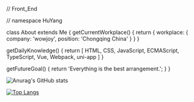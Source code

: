 <!--
**HuYang990407/HuYang990407** is a ✨ _special_ ✨ repository because its `README.md` (this file) appears on your GitHub profile.

Here are some ideas to get you started:

- 🔭 I’m currently working on ...
- 🌱 I’m currently learning ...
- 👯 I’m looking to collaborate on ...
- 🤔 I’m looking for help with ...
- 💬 Ask me about ...
- 📫 How to reach me: ...
- 😄 Pronouns: ...
- ⚡ Fun fact: ...
-->

// Front_End

// namespace HuYang

class About extends Me
{
  getCurrentWorkplace() 
  {
    return {
      workplace: {
        company: 'wowjoy',
        position: 'Chongqing China'
      }
    }
  }

  getDailyKnowledge()
  {
    return [
      HTML,
      CSS,
      JavaScript,
      ECMAScript,
      TypeScript,
      Vue,
      Webpack,
      uni-app
    ]
  }

  getFutureGoal()
  {
    return 'Everything is the best arrangement.';
  } 
}

![Anurag's GitHub stats](https://github-readme-stats.vercel.app/api?username=HuYang990407&show_icons=true&theme=radical)

[![Top Langs](https://github-readme-stats.vercel.app/api/top-langs/?username=HuYang990407&hide_progress=true)](https://github.com/anuraghazra/github-readme-stats)
